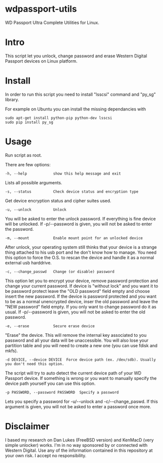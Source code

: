 # wdpassport-utils
WD Passport Ultra Complete Utilities for Linux.

<h1> Intro </h1>

This script let you unlock, change password and erase Western Digital Passport devices on Linux platform.

<h1> Install </h1>

In order to run this script you need to install "lsscsi" command and "py_sg" library.

For example on Ubuntu you can install the missing dependancies with
```
sudo apt-get install python-pip python-dev lsscsi
sudo pip install py_sg
```

<h1> Usage </h1>

Run script as root.

There are few options:
```
-h, --help            show this help message and exit
```
Lists all possible arguments.

```
-s, --status          Check device status and encryption type
```
Get device encryption status and cipher suites used.
```
-u, --unlock          Unlock
```
You will be asked to enter the unlock password. If everything is fine device will be unlocked.
If -p/--password is given, you will not be asked to enter the password.

```
-m, --mount           Enable mount point for an unlocked device
```
After unlock, your operating system still thinks that your device is a strange thing attached to his usb port and he don't know how to manage. You need this option to force the O.S. to rescan the device and handle it as a normal external usb harddrive.

```
-c, --change_passwd   Change (or disable) password
```
This option let you to encrypt your device, remove password protection and change your current password.
If device is "without lock" and you want it to be password protect leave the "OLD password" field empty and choose insert the new password.
If the device is password protected and you want to be as a normal unencrypted device, inser the old password and leave the "NEW password" field empty.
If you only want to change password do it as usual.
If -p/--password is given, you will not be asked to enter the old password.

```
-e, --erase           Secure erase device
```
"Erase" the device. This will remove the internal key associated to you password and all your data will be unaccessible. You will also lose your partition table and you will need to create a new one (you can use fdisk and mkfs).

```
-d DEVICE, --device DEVICE  Force device path (ex. /dev/sdb). Usually you don't need this option.
```
The script will try to auto detect the current device path of your WD Passport device.
If something is wrong or you want to manually specify the device path yourself you can use this option.

```
-p PASSWORD, --password PASSWORD  Specify a password
```
Lets you specify a password for -u/--unlock and -c/--change_paswd.
If this argument is given, you will not be asked to enter a password once more.

<h1>Disclaimer</h1>
I based my research on Dan Lukes (FreeBSD version) and KenMacD (very simple unlocker) works.
I'm in no way sponsored by or connected with Western Digital.
Use any of the information contained in this repository at your own risk. I accept no
responsibility.
